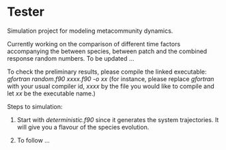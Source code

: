 # Tester
Simulation project for modeling metacommunity dynamics.

Currently working on the comparison of different time factors accompanying the between species, between patch and the combined response random numbers. To be updated ...

To check the preliminary results, please compile the linked executable:
*gfortran random.f90 xxxx.f90 -o xx* (for instance, please replace *gfortran* with your usual compiler id, *xxxx* by the file you would like to compile and let *xx* be the executable name.)

Steps to simulation:
1) Start with *deterministic.f90* since it generates the system trajectories. It will give you a flavour of the species evolution.

2) To follow ...
